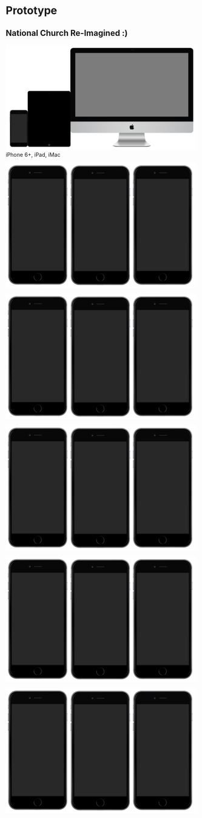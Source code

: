 # Prototype

## National Church Re-Imagined :)

![](prototype/iphone-6+-ipad-imac.png)
iPhone 6+, iPad, iMac

![](prototype/iphone-6+-screens-1.png)

![](prototype/iphone-6+-screens-2.png)

![](prototype/iphone-6+-screens-3.png)

![](prototype/iphone-6+-screens-4.png)

![](prototype/iphone-6+-screens-5.png)





